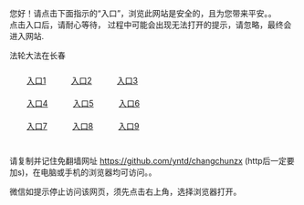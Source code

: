 您好！请点击下面指示的“入口”，浏览此网站是安全的，且为您带来平安。。 <br/>
点击入口后，请耐心等待， 过程中可能会出现无法打开的提示，请忽略，最终会进入网站. </br>

法轮大法在长春<br/>
<div style="padding:10px"><a style="margin:20px" target="_blank" href="https://d2z5a26pm343sa.cloudfront.net/2Qpsp?kcemflt" id="ccLink1" rel="nofollow">入口1</a> <a target="_blank" style="margin:20px" href="https://d1hdxvbckbmkmc.cloudfront.net/2Qpsp?lchfc" id="ccLink2" rel="nofollow">入口2</a> <a style="margin:20px" target="_blank" href="https://d3f6bjtyj1dnze.cloudfront.net/2Qpsp?gdrmcub" id="ccLink3" rel="nofollow">入口3</a></div>

<div style="padding:10px" ><a style="margin:20px" target="_blank" href="https://d2z5a26pm343sa.cloudfront.net/2Qpsp?kcemflt" id="ccLink4" rel="nofollow">入口4</a> <a style="margin:20px" href="https://d1hdxvbckbmkmc.cloudfront.net/2Qpsp?lchfc" target="_blank" id="ccLink5" rel="nofollow">入口5</a> <a style="margin:20px" href="https://d3f6bjtyj1dnze.cloudfront.net/2Qpsp?gdrmcub" target="_blank" id="ccLink6" rel="nofollow">入口6</a></div>

<div style="padding:10px"><a style="margin:20px" target="_blank" href="https://d2z5a26pm343sa.cloudfront.net/2Qpsp?kcemflt" id="ccLink7" rel="nofollow">入口7</a> <a style="margin:20px" href="https://d1hdxvbckbmkmc.cloudfront.net/2Qpsp?lchfc" target="_blank" id="ccLink8" rel="nofollow">入口8</a> <a style="margin:20px" target="_blank" href="https://d3f6bjtyj1dnze.cloudfront.net/2Qpsp?gdrmcub" id="ccLink9" rel="nofollow">入口9</a></div>

<br/>



请复制并记住免翻墙网址 https://github.com/yntd/changchunzx (http后一定要加s)，在电脑或手机的浏览器均可访问。。<br/>

微信如提示停止访问该网页，须先点击右上角，选择浏览器打开。
